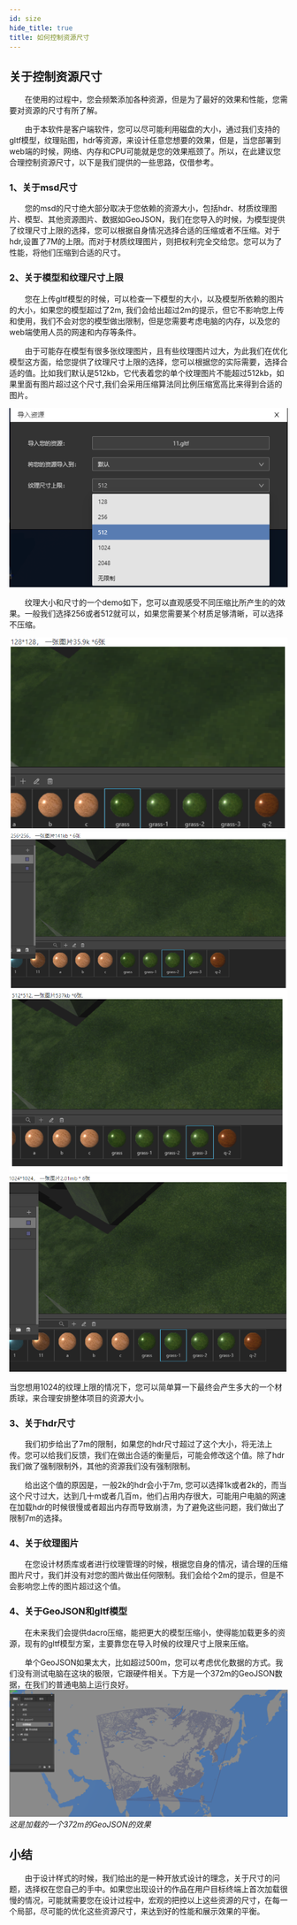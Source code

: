 ```yaml
---
id: size
hide_title: true
title: 如何控制资源尺寸
---
```


## 关于控制资源尺寸

　　在使用的过程中，您会频繁添加各种资源，但是为了最好的效果和性能，您需要对资源的尺寸有所了解。

　　由于本软件是客户端软件，您可以尽可能利用磁盘的大小，通过我们支持的gltf模型，纹理贴图，hdr等资源，来设计任意您想要的效果，但是，当您部署到web端的时候，网络、内存和CPU可能就是您的效果瓶颈了。所以，在此建议您合理控制资源尺寸，以下是我们提供的一些思路，仅借参考。

### 1、关于msd尺寸

　　您的msd的尺寸绝大部分取决于您依赖的资源大小，包括hdr、材质纹理图片、模型、其他资源图片、数据如GeoJSON，我们在您导入的时候，为模型提供了纹理尺寸上限的选择，您可以根据自身情况选择合适的压缩或者不压缩。对于hdr,设置了7M的上限。而对于材质纹理图片，则把权利完全交给您。您可以为了性能，将他们压缩到合适的尺寸。

### 2、关于模型和纹理尺寸上限

　　您在上传gltf模型的时候，可以检查一下模型的大小，以及模型所依赖的图片的大小，如果您的模型超过了2m, 我们会给出超过2m的提示，但它不影响您上传和使用，我们不会对您的模型做出限制，但是您需要考虑电脑的内存，以及您的web端使用人员的网速和内存等条件。

　　由于可能存在模型有很多张纹理图片，且有些纹理图片过大，为此我们在优化模型这方面，给您提供了纹理尺寸上限的选择，您可以根据您的实际需要，选择合适的值。比如我们默认是512kb，它代表着您的单个纹理图片不能超过512kb，如果里面有图片超过这个尺寸,我们会采用压缩算法同比例压缩宽高比来得到合适的图片。

![模型尺寸](../assets/size-1.png)

　　纹理大小和尺寸的一个demo如下，您可以直观感受不同压缩比所产生的的效果。一般我们选择256或者512就可以，如果您需要某个材质足够清晰，可以选择不压缩。

![模型尺寸](../assets/size-t-1.png)
![模型尺寸](../assets/size-t-2.png)
![模型尺寸](../assets/size-t-3.png)
![模型尺寸](../assets/size-t-4.png)

当您想用1024的纹理上限的情况下，您可以简单算一下最终会产生多大的一个材质球，来合理安排整体项目的资源大小。

### 3、关于hdr尺寸

　　我们初步给出了7m的限制，如果您的hdr尺寸超过了这个大小，将无法上传。您可以给我们反馈，我们在做出合适的衡量后，可能会修改这个值。除了hdr我们做了强制限制外，其他的资源我们没有强制限制。

　　给出这个值的原因是，一般2k的hdr会小于7m, 您可以选择1k或者2k的，而当这个尺寸过大，达到几十m或者几百m，他们占用内存很大，可能用户电脑的网速在加载hdr的时候很慢或者超出内存而导致崩溃，为了避免这些问题，我们做出了限制7m的选择。

### 4、关于纹理图片

　　在您设计材质库或者进行纹理管理的时候，根据您自身的情况，请合理的压缩图片尺寸，我们并没有对您的图片做出任何限制。我们会给个2m的提示，但是不会影响您上传的图片超过这个值。

### 4、关于GeoJSON和gltf模型

　　在未来我们会提供dacro压缩，能把更大的模型压缩小，使得能加载更多的资源，现有的gltf模型方案，主要靠您在导入时候的纹理尺寸上限来压缩。

　　单个GeoJSON如果太大，比如超过500m，您可以考虑优化数据的方式。我们没有测试电脑在这块的极限，它跟硬件相关。下方是一个372m的GeoJSON数据，在我们的普通电脑上运行良好。
![模型尺寸](../assets/size-2.png)
*这是加载的一个372m的GeoJSON的效果*


## 小结
　　由于设计样式的时候，我们给出的是一种开放式设计的理念，关于尺寸的问题，选择权在您自己的手中。如果您出现设计的作品在用户目标终端上首次加载很慢的情况，可能就需要您在设计过程中，宏观的把控以上这些资源的尺寸，在每一个局部，尽可能的优化这些资源尺寸，来达到好的性能和展示效果的平衡。
